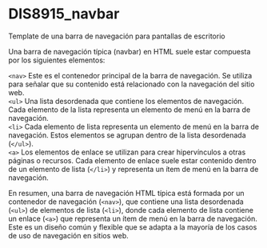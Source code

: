 # DIS8915_navbar
Template de una barra de navegación para pantallas de escritorio

Una barra de navegación típica (navbar) en HTML suele estar compuesta por los siguientes elementos:

`<nav>` Este es el contenedor principal de la barra de navegación. Se utiliza para señalar que su contenido está relacionado con la navegación del sitio web.  
`<ul>` Una lista desordenada que contiene los elementos de navegación. Cada elemento de la lista representa un elemento de menú en la barra de navegación.  
`<li>` Cada elemento de lista representa un elemento de menú en la barra de navegación. Estos elementos se agrupan dentro de la lista desordenada (`</ul>`).  
`<a>` Los elementos de enlace se utilizan para crear hipervínculos a otras páginas o recursos. Cada elemento de enlace suele estar contenido dentro de un elemento de lista (`</li>`) y representa un ítem de menú en la barra de navegación.  

En resumen, una barra de navegación HTML típica está formada por un contenedor de navegación (`<nav>`), que contiene una lista desordenada (`<ul>`) de elementos de lista (`<li>`), donde cada elemento de lista contiene un enlace (`<a>`) que representa un ítem de menú en la barra de navegación. Este es un diseño común y flexible que se adapta a la mayoría de los casos de uso de navegación en sitios web.